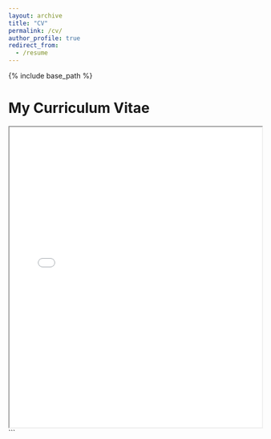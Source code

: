 ```yaml
---
layout: archive
title: "CV"
permalink: /cv/
author_profile: true
redirect_from:
  - /resume
---
```


{% include base_path %}

# My Curriculum Vitae

<iframe src="murarosilva/murarosilva.github.io/files/cv.pdf" width="100%" height="600px">
    This browser does not support PDFs. Please download the PDF to view it: 
    <a href="murarosilva/murarosilva.github.io/files/cv.pdf">Download PDF</a>
</iframe>
```